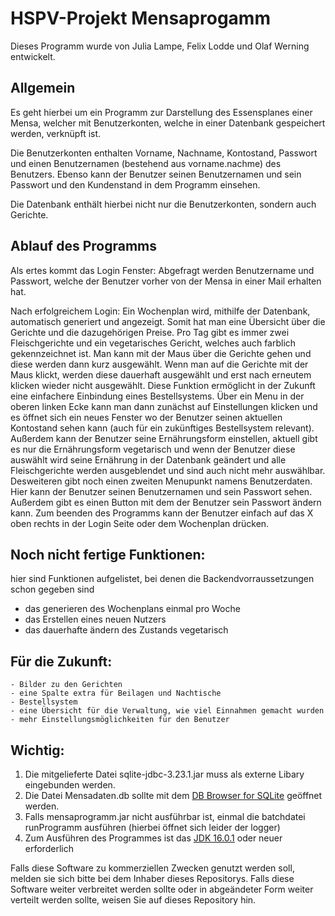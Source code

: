# HSPV-Projekt Mensaprogamm

Dieses Programm wurde von Julia Lampe, Felix Lodde und Olaf Werning entwickelt.

Allgemein
-------------------------------
Es geht hierbei um ein Programm zur Darstellung des Essensplanes einer Mensa, welcher mit Benutzerkonten, welche in einer Datenbank gespeichert werden, verknüpft ist.

Die Benutzerkonten enthalten Vorname, Nachname, Kontostand, Passwort und einen Benutzernamen (bestehend aus vorname.nachme) des Benutzers.
Ebenso kann der Benutzer seinen Benutzernamen und sein Passwort und den Kundenstand in dem Programm einsehen.

Die Datenbank enthält hierbei nicht nur die Benutzerkonten, sondern auch Gerichte.

Ablauf des Programms
-----------------------------
Als ertes kommt das Login Fenster:
Abgefragt werden Benutzername und Passwort, welche der Benutzer vorher von der Mensa in einer Mail erhalten hat.

Nach erfolgreichem Login:
Ein Wochenplan wird, mithilfe der Datenbank, automatisch generiert und angezeigt. Somit hat man eine Übersicht über die Gerichte und die dazugehörigen Preise.
Pro Tag gibt es immer zwei Fleischgerichte und ein vegetarisches Gericht, welches auch farblich gekennzeichnet ist. 
Man kann mit der Maus über die Gerichte gehen und diese werden dann kurz ausgewählt. Wenn man auf die Gerichte mit der Maus klickt, werden diese dauerhaft ausgewählt und erst nach erneutem klicken wieder nicht ausgewählt. Diese Funktion ermöglicht in der Zukunft eine einfachere Einbindung eines Bestellsystems.
Über ein Menu in der oberen linken Ecke kann man dann zunächst auf Einstellungen klicken und es öffnet sich ein neues Fenster wo der Benutzer seinen aktuellen Kontostand sehen kann (auch für ein zukünftiges Bestellsystem relevant). Außerdem kann der Benutzer seine Ernährungsform einstellen, aktuell gibt es nur die Ernährungsform vegetarisch und wenn der Benutzer diese auswählt wird seine Ernährung in der Datenbank geändert und alle Fleischgerichte werden ausgeblendet und sind auch nicht mehr auswählbar.
Desweiteren gibt noch einen zweiten Menupunkt namens Benutzerdaten. Hier kann der Benutzer seinen Benutzernamen und sein Passwort sehen. Außerdem gibt es einen Button mit dem der Benutzer sein Passwort ändern kann.
Zum beenden des Programms kann der Benutzer einfach auf das X oben rechts in der Login Seite oder dem Wochenplan drücken.


Noch nicht fertige Funktionen:
-----------------------------------
hier sind Funktionen aufgelistet, bei denen die Backendvorraussetzungen schon gegeben sind
- das generieren des Wochenplans einmal pro Woche
- das Erstellen eines neuen Nutzers
- das dauerhafte ändern des Zustands vegetarisch


Für die Zukunft:
--------------------------------
	- Bilder zu den Gerichten
	- eine Spalte extra für Beilagen und Nachtische
	- Bestellsystem
	- eine Übersicht für die Verwaltung, wie viel Einnahmen gemacht wurden
	- mehr Einstellungsmöglichkeiten für den Benutzer
	
	
	
**Wichtig:**  
-----------------------------
1. Die mitgelieferte Datei sqlite-jdbc-3.23.1.jar muss als externe Libary eingebunden werden.
2. Die Datei Mensadaten.db sollte mit dem [DB Browser for SQLite](https://sqlitebrowser.org/) geöffnet werden.
3. Falls mensaprogramm.jar nicht ausführbar ist, einmal die batchdatei runProgramm ausführen (hierbei öffnet sich leider der logger)
4. Zum Ausführen des Programmes ist das [JDK 16.0.1](https://www.oracle.com/java/technologies/javase-jdk16-downloads.html) oder neuer erforderlich


Falls diese Software zu kommerziellen Zwecken genutzt werden soll, melden sie sich bitte bei dem Inhaber dieses Repositorys. 
Falls diese Software weiter verbreitet werden sollte oder in abgeändeter Form weiter verteilt werden sollte, weisen Sie auf dieses Repository hin.
